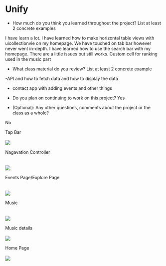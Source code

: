 # Unify

- How much do you think you learned throughout the project? List at least 2 concrete examples

I have learn a lot. I have learned how to make horizontal table views with uicollectionvie on my homepage. We have touched on tab bar however never went in-depth. I have learned how to use the search bar with my homepage. There are a little issues but still works. Custom cell for ranking used in the music part
- What class material do you review? List at least 2 concrete example

-API and how to fetch data and how to display the data
- contact app with adding events and other things

- Do you plan on continuing to work on this project?
Yes
- (Optional): Any other questions, comments about the project or the class as a whole?

No


Tap Bar
<br><br> 
![](https://github.com/Abdi1717/Unify/blob/master/image/screen1.png)
<br>

Nagavation Controller
<br><br>  
![](https://github.com/Abdi1717/Unify/blob/master/image/screen2.png)
<br> 

Events Page/Explore Page
<br><br>  
![](https://github.com/Abdi1717/Unify/blob/master/image/screen3.png)

Music
<br> 
<br><br> 
![](https://github.com/Abdi1717/Unify/blob/master/image/screen5.png)
<br>

Music details
<br><br> 
![](https://github.com/Abdi1717/Unify/blob/master/image/screen4.png)
<br> 

Home Page
<br><br> 
![](https://github.com/Abdi1717/Unify/blob/master/image/screen6.png)
<br>

